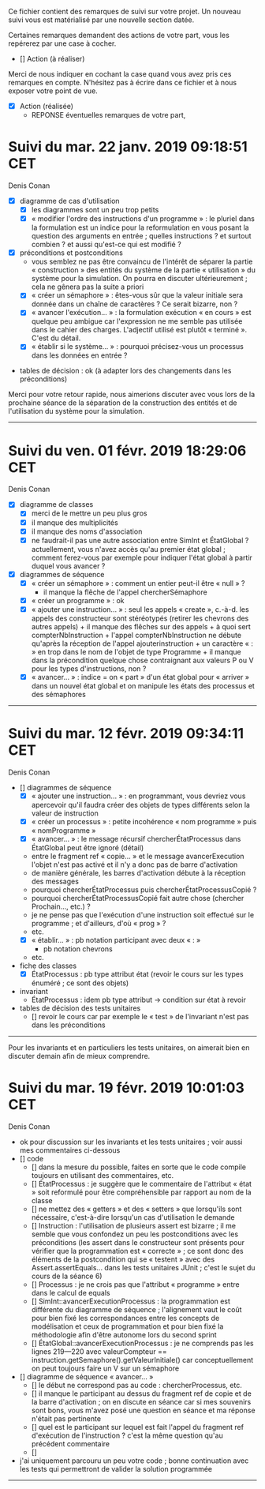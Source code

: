 Ce fichier contient des remarques de suivi sur votre projet. Un
nouveau suivi vous est matérialisé par une nouvelle section datée.

Certaines remarques demandent des actions de votre part, vous les
repérerez par une case à cocher.

- []  Action (à réaliser) 

Merci de nous indiquer en cochant la case quand vous avez pris ces
remarques en compte. N'hésitez pas à écrire dans ce fichier et à nous
exposer votre point de vue.

- [x] Action (réalisée)
    - REPONSE éventuelles remarques de votre part, 

# Suivi du mar. 22 janv. 2019 09:18:51 CET
Denis Conan
- [x] diagramme de cas d'utilisation
    - [x] les diagrammes sont un peu trop petits
    - [x] « modifier l'ordre des instructions d'un programme » : le pluriel
      	 dans la formulation est un indice pour la reformulation en vous
	 posant la question des arguments en entrée ; quelles instructions ? et
	 surtout combien ? et aussi qu'est-ce qui est modifié ?
- [x] préconditions et postconditions
    - vous semblez ne pas être convaincu de l'intérêt de séparer la partie
      « construction » des entités du système de la partie « utilisation »
      du système pour la simulation. On pourra en discuter ultérieurement ;
      cela ne gênera pas la suite a priori
    - [x] « créer un sémaphore » : êtes-vous sûr que la valeur initiale sera
      	 donnée dans un chaîne de caractères ? Ce serait bizarre, non ?
    - [x] « avancer l'exécution... » : la formulation exécution « en cours » est
      	 quelque peu ambigue car l'expression ne me semble pas utilisée dans
	 le cahier des charges. L'adjectif utilisé est plutôt « terminé ».
	 C'est du détail.
    - [x] « établir si le système... » : pourquoi précisez-vous un processus
      	 dans les données en entrée ?
- tables de décision : ok (à adapter lors des changements dans les préconditions)

Merci pour votre retour rapide, nous aimerions discuter avec vous lors de la prochaine séance de la séparation de la construction des entités et de l'utilisation du système pour la simulation.

---

# Suivi du ven. 01 févr. 2019 18:29:06 CET
Denis Conan
- [x] diagramme de classes
    - [x] merci de le mettre un peu plus gros
    - [x] il manque des multiplicités
    - [x] il manque des noms d'association
    - [x] ne faudrait-il pas une autre association entre SimInt et ÉtatGlobal ?
      	 actuellement, vous n'avez accès qu'au premier état global ; comment
	 ferez-vous par exemple pour indiquer l'état global à partir duquel vous
	 avancer ?
- [x] diagrammes de séquence
    - [x] « créer un sémaphore » : comment un entier peut-il être « null » ?
      	 + il manque la flêche de l'appel chercherSémaphore
    - [x] « créer un programme » : ok
    - [x] « ajouter une instruction... » : seul les appels « create », c.-à-d.
      	 les appels des constructeur sont stéréotypés (retirer les chevrons
	 des autres appels) + il manque des flêches sur des appels + à quoi
	 sert compterNbInstruction + l'appel compterNbInstruction ne débute
	 qu'après la réception de l'appel ajouterinstruction + un caractère
	 « : » en trop dans le nom de l'objet de type Programme + il manque
	 dans la précondition quelque chose contraignant aux valeurs P ou V
	 pour les types d'instructions, non ?
    - [x] « avancer... » : indice = on « part » d'un état global pour « arriver »
      	 dans un nouvel état global et on manipule les états des processus et
	 des sémaphores
---

# Suivi du mar. 12 févr. 2019 09:34:11 CET
Denis Conan
- [] diagrammes de séquence
    - [x] « ajouter une instruction... » : en programmant, vous devriez vous
      	 apercevoir qu'il faudra créer des objets de types différents selon
	 la valeur de instruction
    - [x] « créer un processus » : petite incohérence « nom programme » puis
         « nomProgramme »
    - [x] « avancer... » : le message récursif chercherÉtatProcessus dans
      	 ÉtatGlobal peut être ignoré (détail)
	 + entre le fragment ref « copie... » et le message avancerExecution
	   l'objet n'est pas activé et il n'y a donc pas de barre d'activation
	 + de manière générale, les barres d'activation débute à la réception
	   des messages
	 + pourquoi chercherÉtatProcessus puis chercherÉtatProcessusCopié ?
	 + pourquoi chercherÉtatProcessusCopié fait autre chose (chercher
	   Prochain..., etc.) ?
	 + je ne pense pas que l'exécution d'une instruction soit effectué
	   sur le programme ; et d'ailleurs, d'où « prog » ?
	 + etc.
    - [x] « établir... » : pb notation participant avec deux « : »
         + pb notation chevrons
	 + etc.
- fiche des classes
    - [x] ÉtatProcessus : pb type attribut état (revoir le cours sur les types
         énuméré ; ce sont des objets)
- invariant
    - ÉtatProcessus : idem pb type attribut -> condition sur état à revoir
- tables de décision des tests unitaires
    - [] revoir le cours car par exemple le « test » de l'invariant n'est pas
         dans les préconditions
---

Pour les invariants et en particuliers les tests unitaires, on aimerait bien en discuter demain afin de mieux comprendre.

# Suivi du mar. 19 févr. 2019 10:01:03 CET
Denis Conan
- ok pour discussion sur les invariants et les tests unitaires ;
  voir aussi mes commentaires ci-dessous
- [] code
    - [] dans la mesure du possible, faites en sorte que le code compile
         toujours en utilisant des commentaires, etc.
    - [] ÉtatProcessus : je suggère que le commentaire de l'attribut « état »
         soit reformulé pour être compréhensible par rapport au nom de la
	 classe
    - [] ne mettez des « getters » et des « setters » que lorsqu'ils sont
         nécessaire, c'est-à-dire lorsqu'un cas d'utilisation le demande
    - [] Instruction : l'utilisation de plusieurs assert est bizarre ; il me
         semble que vous confondez un peu les postconditions avec les
	 préconditions (les assert dans le constructeur sont présents pour
	 vérifier que la programmation est « correcte » ; ce sont donc des
	 éléments de la postcondition qui se « testent » avec des
	 Assert.assertEquals... dans les tests unitaires JUnit ; c'est le
	 sujet du cours de la séance 6)
    - [] Processus : je ne crois pas que l'attribut « programme » entre dans
      	 le calcul de equals
    - [] SimInt::avancerExecutionProcessus : la programmation est différente
         du diagramme de séquence ; l'alignement vaut le coût pour bien fixé
	 les correspondances entre les concepts de modélisation et ceux de
	 programmation et pour bien fixé la méthodologie afin d'être
	 autonome lors du second sprint
    - [] ÉtatGlobal::avancerExecutionProcessus : je ne comprends pas les
      	 lignes 219—220 avec valeurCompteur ==
	 instruction.getSemaphore().getValeurInitiale()
	 car conceptuellement on peut toujours faire un V sur un sémaphore
- [] diagramme de séquence « avancer... »
    - [] le début ne correspond pas au code : chercherProcessus, etc.
    - [] il manque le participant au dessus du fragment ref de copie et de
         la barre d'activation ; on en discute en séance car si mes souvenirs
	 sont bons, vous m'avez posé une question en séance et ma réponse
	 n'était pas pertinente
    - [] quel est le participant sur lequel est fait l'appel du fragment
         ref d'exécution de l'instruction ?
	 c'est la même question qu'au précédent commentaire
    - [] 
- j'ai uniquement parcouru un peu votre code ; bonne continuation avec les
  tests qui permettront de valider la solution programmée
---

